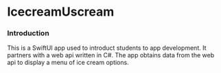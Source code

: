 <h1>IcecreamUscream</h1>
<h3>Introduction</h3>
<p>This is a SwiftUI app used to introduct students to app development. It partners with a web api written in C#. The app obtains data from the web api to display a menu of ice cream options.</p>
